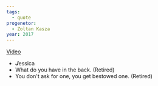 ```yaml
---
tags:
  - quote
progenetor:
  - Zoltan Kasza
year: 2017
---
```

[Video](https://youtu.be/jTf03_rzVt0?si=IhkyNp6X3s_nQn-i)

- ***J***essica
- What do you have in the back. (Retired)
- You don't ask for one, you get bestowed one. (Retired)